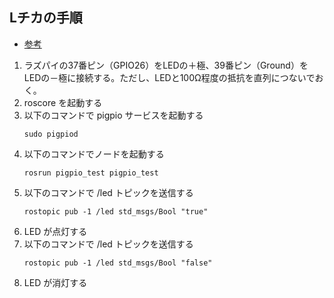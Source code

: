 ## Lチカの手順
- [参考](https://mozyanari.hatenablog.com/entry/2019/06/27/114108)
1. ラズパイの37番ピン（GPIO26）をLEDの＋極、39番ピン（Ground）をLEDの－極に接続する。ただし、LEDと100Ω程度の抵抗を直列につないでおく。
2. roscore を起動する
3. 以下のコマンドで pigpio サービスを起動する
    ```
    sudo pigpiod
    ```
4. 以下のコマンドでノードを起動する
    ```
    rosrun pigpio_test pigpio_test
    ```
5. 以下のコマンドで /led トピックを送信する
    ```
    rostopic pub -1 /led std_msgs/Bool "true"
    ```
6. LED が点灯する
7. 以下のコマンドで /led トピックを送信する
    ```
    rostopic pub -1 /led std_msgs/Bool "false"
    ```
8. LED が消灯する
